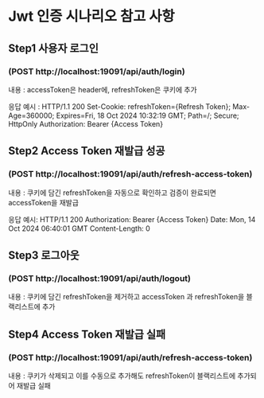 # Jwt 인증 시나리오 참고 사항


## Step1	사용자 로그인
### (POST http://localhost:19091/api/auth/login)

내용 : accessToken은 header에, refreshToken은 쿠키에 추가

응답 예시 : 
HTTP/1.1 200
Set-Cookie: refreshToken={Refresh Token}; Max-Age=360000; Expires=Fri, 18 Oct 2024 10:32:19 GMT; Path=/; Secure; HttpOnly
Authorization: Bearer {Access Token}

## Step2	Access Token 재발급 성공
### (POST http://localhost:19091/api/auth/refresh-access-token)

내용 : 쿠키에 담긴 refreshToken을 자동으로 확인하고 검증이 완료되면 accessToken을 재발급

응답 예시: 
HTTP/1.1 200
Authorization: Bearer {Access Token}
Date: Mon, 14 Oct 2024 06:40:01 GMT
Content-Length: 0

## Step3	로그아웃
### (POST http://localhost:19091/api/auth/logout)
내용 : 쿠키에 담긴 refreshToken을 제거하고 accessToken 과 refreshToken을 블랙리스트에 추가

## Step4	Access Token 재발급 실패
### (POST http://localhost:19091/api/auth/refresh-access-token)

내용 : 쿠키가 삭제되고 이를 수동으로 추가해도 refreshToken이 블랙리스트에 추가되어 재발급 실패
